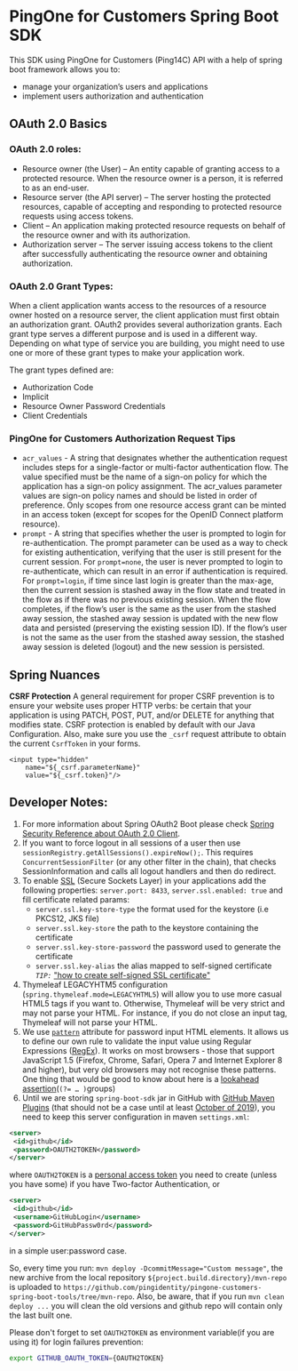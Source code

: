 # PingOne for Customers Spring Boot SDK
This SDK using PingOne for Customers (Ping14C) API with a help of spring boot framework allows you to:
- manage your organization’s users and applications
- implement users authorization and authentication 

## OAuth 2.0 Basics
 
### OAuth 2.0 roles:

+ Resource owner (the User) – An entity capable of granting access to a protected resource. When the resource owner is a person, it is referred to as an end-user.
+ Resource server (the API server) – The server hosting the protected resources, capable of accepting and responding to protected resource requests using access tokens.
+ Client – An application making protected resource requests on behalf of the resource owner and with its authorization.
+ Authorization server – The server issuing access tokens to the client after successfully authenticating the resource owner and obtaining authorization.

### OAuth 2.0 Grant Types:

When a client application wants access to the resources of a resource owner hosted on a resource server, the client application must first obtain an authorization grant.
OAuth2 provides several authorization grants. Each grant type serves a different purpose and is used in a different way. Depending on what type of service you are building, you might need to use one or more of these grant types to make your application work.

The grant types defined are:
- Authorization Code
- Implicit
- Resource Owner Password Credentials
- Client Credentials

### PingOne for Customers Authorization Request Tips

+ `acr_values` - A string that designates whether the authentication request includes steps for a single-factor or multi-factor authentication flow. The value specified must be the name of a sign-on policy for which the application has a sign-on policy assignment. 
The acr_values parameter values are sign-on policy names and should be listed in order of preference. Only scopes from one resource access grant can be minted in an access token (except for scopes for the OpenID Connect platform resource).
+ `prompt` - A string that specifies whether the user is prompted to login for re-authentication. The prompt parameter can be used as a way to check for existing authentication, verifying that the user is still present for the current session. 
For `prompt=none`, the user is never prompted to login to re-authenticate, which can result in an error if authentication is required. 
For `prompt=login`, if time since last login is greater than the max-age, then the current session is stashed away in the flow state and treated in the flow as if there was no previous existing session. When the flow completes, if the flow’s user is the same as the user from the stashed away session, the stashed away session is updated with the new flow data and persisted (preserving the existing session ID). If the flow’s user is not the same as the user from the stashed away session, the stashed away session is deleted (logout) and the new session is persisted.

## Spring Nuances

__CSRF Protection__
A general requirement for proper CSRF prevention is to ensure your website uses proper HTTP verbs: be certain that your application is using PATCH, POST, PUT, and/or DELETE for anything that modifies state. CSRF protection is enabled by default with our Java Configuration. 
Also, make sure you use the `_csrf` request attribute to obtain the current `CsrfToken` in your forms.
```
<input type="hidden"
    name="${_csrf.parameterName}"
    value="${_csrf.token}"/>
```


## Developer Notes:
1. For more information about Spring OAuth2 Boot please check [Spring Security Reference about OAuth 2.0 Client](https://docs.spring.io/spring-security/site/docs/current/reference/html5/#oauth2client).
2. If you want to force logout in all sessions of a user then use `sessionRegistry.getAllSessions().expireNow();`.
This requires `ConcurrentSessionFilter` (or any other filter in the chain), that checks SessionInformation and calls all logout handlers and then do redirect.
3. To enable [SSL](https://ru.wikipedia.org/wiki/SSL) (Secure Sockets Layer) in your applications add the following properties: `server.port: 8433`, `server.ssl.enabled: true` and fill certificate related params:
   - `server.ssl.key-store-type`  the format used for the keystore (i.e PKCS12, JKS file)
   - `server.ssl.key-store` the path to the keystore containing the certificate
   - `server.ssl.key-store-password` the password used to generate the certificate
   - `server.ssl.key-alias` the alias mapped to self-signed certificate
<br>_`TIP:`_ ["how to create self-signed SSL certificate"](https://oracle-base.com/articles/linux/create-self-signed-ssl-certificates)
4. Thymeleaf LEGACYHTM5 configuration (`spring.thymeleaf.mode=LEGACYHTML5`) will allow you to use more casual HTML5 tags if you want to. Otherwise, Thymeleaf will be very strict and may not parse your HTML. For instance, if you do not close an input tag, Thymeleaf will not parse your HTML.
5. We use [`pattern`](https://html.spec.whatwg.org/multipage/input.html#the-pattern-attribute) attribute for password input HTML elements. It allows us to define our own rule to validate the input value using Regular Expressions ([RegEx](https://developer.mozilla.org/en-US/docs/Web/JavaScript/Guide/Regular_Expressions)). It works on most browsers - those that support JavaScript 1.5 (Firefox, Chrome, Safari, Opera 7 and Internet Explorer 8 and higher), but very old browsers may not recognise these patterns.
One thing that would be good to know about here is a [lookahead assertion](https://www.rexegg.com/regex-disambiguation.html#lookarounds)(`(?= … )`groups)
6. Until we are storing `spring-boot-sdk` jar in GitHub with [GitHub Maven Plugins](https://github.com/github/maven-plugins) (that should not be a case until at least [October of 2019](https://rawgit.com/)), you need to keep this server configuration in maven `settings.xml`:
```xml
<server>
 <id>github</id>
 <password>OAUTH2TOKEN</password>
</server>
```
where `OAUTH2TOKEN` is a [personal access token](https://help.github.com/en/articles/creating-a-personal-access-token-for-the-command-line) you need to create (unless you have some) if you have Two-factor Authentication, or
```xml
<server>
 <id>github</id>
 <username>GitHubLogin</username>
 <password>GitHubPassw0rd</password>
</server>
```
in a simple user:password case.

So, every time you run: `mvn deploy -DcommitMessage="Custom message"`, the new archive from the local repository `${project.build.directory}/mvn-repo` is uploaded to `https://github.com/pingidentity/pingone-customers-spring-boot-tools/tree/mvn-repo`.
Also, be aware, that if you run `mvn clean deploy ...` you will clean the old versions and github repo will contain only the last built one.

Please don't forget to set `OAUTH2TOKEN` as environment variable(if you are using it) for login failures prevention:
```bash
export GITHUB_OAUTH_TOKEN={OAUTH2TOKEN}
``` 
 


